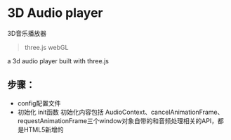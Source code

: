 <!--
 * @Description: 
 * @Author: hetengfei
 * @Github: https://github.com/avrinfly
 * @Date: 2019-11-06 22:00:48
 * @LastEditors: hetengfei
 * @LastEditTime: 2019-11-06 22:10:25
 -->
# 3D Audio player
3D音乐播放器

> three.js
> webGL

a 3d audio player built with three.js

## 步骤：

- config配置文件
- 初始化 init函数 初始化内容包括 AudioContext、cancelAnimationFrame、requestAnimationFrame三个window对象自带的和音频处理相关的API，都是HTML5新增的